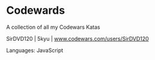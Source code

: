 # Codewards
A collection of all my Codewars Katas

SirDVD120 | 5kyu | www.codewars.com/users/SirDVD120

Languages: JavaScript
